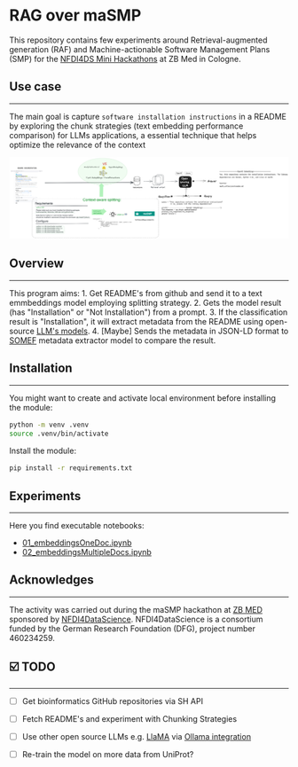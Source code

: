 # RAG over maSMP

This repository contains few experiments around Retrieval-augmented generation (RAF) and Machine-actionable Software Management Plans (SMP) for the [NFDI4DS Mini Hackathons](https://www.nfdi4datascience.de/community/events/minihackathons/) at ZB Med in Cologne.

## Use case
---
The main goal is capture `software installation instructions` in a README by exploring the chunk strategies (text embedding performance comparison) for LLMs applications, a essential technique that helps optimize the relevance of the context 

![](images/RAG.png)

## Overview
---
This program aims: 1. Get README's from github and send it to a text emmbeddings model employing splitting strategy. 2. Gets the model result (has "Installation" or "Not Installation") from a prompt. 3. If the classification result is "Installation", it will extract metadata from the README using open-source [LLM's models](). 4. [Maybe] Sends the metadata in JSON-LD format to [SOMEF](https://somef.readthedocs.io/en/latest/) metadata extractor model to compare the result.



## Installation
---
You might want to create and activate local environment before installing the module:

```bash
python -m venv .venv
source .venv/bin/activate
```

Install the module:

```bash
pip install -r requirements.txt
```

## Experiments
---
Here you find executable notebooks:
-  [01_embeddingsOneDoc.ipynb](notebooks/01_embeddingsOneDoc.ipynb)
-  [02_embeddingsMultipleDocs.ipynb](notebooks/02_embeddingsMultipleDocs.ipynb)

## Acknowledges
---
The activity was carried out during the maSMP hackathon at [ZB MED](https://www.zbmed.de/en/) sponsored by [NFDI4DataScience](https://www.nfdi4datascience.de/). NFDI4DataScience is a consortium funded by the German Research Foundation (DFG), project number 460234259.

## ☑️ TODO
---
- [ ] Get bioinformatics GitHub repositories via SH API
- [ ] Fetch README's and experiment with Chunking Strategies
- [ ] Use other open source LLMs e.g. [LlaMA](https://about.fb.com/news/2023/08/code-llama-ai-for-coding/) via [Ollama integration](https://ollama.ai/blog/run-code-llama-locally)
- [ ] Re-train the model on more data from UniProt?

